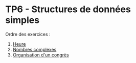 # TP6 - Structures de données simples

Ordre des exercices :

1. [Heure](heure/)
2. [Nombres complexes](nb_complexes/)
3. [Organisation d'un congrès](congres/)
